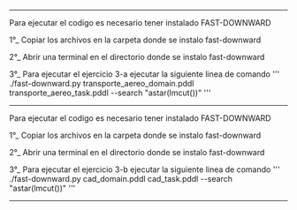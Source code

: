 **************************************************************************
Para ejecutar el codigo es necesario tener instalado FAST-DOWNWARD

1°_ Copiar los archivos en la carpeta donde se instalo fast-downward

2°_ Abrir una terminal en el directorio donde se instalo fast-downward

3°_ Para ejecutar el ejercicio 3-a ejecutar la siguiente linea de comando 
	'''
	./fast-downward.py transporte_aereo_domain.pddl transporte_aereo_task.pddl --search "astar(lmcut())"
	'''
**************************************************************************
Para ejecutar el codigo es necesario tener instalado FAST-DOWNWARD

1°_ Copiar los archivos en la carpeta donde se instalo fast-downward

2°_ Abrir una terminal en el directorio donde se instalo fast-downward

3°_ Para ejecutar el ejercicio 3-b ejecutar la siguiente linea de comando 
	'''
	./fast-downward.py cad_domain.pddl cad_task.pddl --search "astar(lmcut())"
	'''
**************************************************************************
